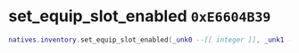 # set_equip_slot_enabled `0xE6604B39`

```lua
natives.inventory.set_equip_slot_enabled(_unk0 --[[ integer ]], _unk1 --[[ integer ]], _unk2 --[[ integer ]])
```